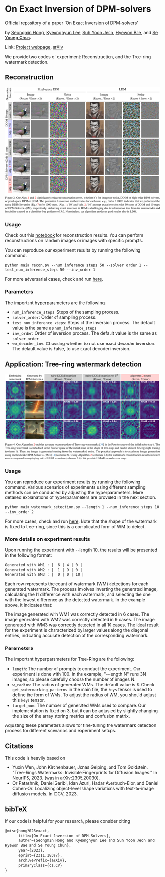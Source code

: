 # On Exact Inversion of DPM-solvers

Official repository of a paper 'On Exact Inversion of DPM-solvers'

by [Seongmin Hong](https://smhongok.github.io), [Kyeonghyun Lee](https://www.linkedin.com/in/khlee0192), [Suh Yoon Jeon](https://www.linkedin.com/in/suhyoonjeon), [Hyewon Bae](https://www.linkedin.com/in/hyewon-bae-05865a260), and [Se Young Chun](https://icl.snu.ac.kr/pi).

Link: [Project webpage](https://smhongok.github.io/inv-dpm.html), [arXiv](https://arxiv.org/abs/2311.18387)

We provide two codes of experiment: Reconstruction, and the Tree-ring watermark detection.

## Reconstruction

<img src=scripts/fig2.png  width="800pt">

### Usage
Check out this [notebook](exact_inversion.ipynb) for reconstruction results. You can perform reconstructions on random images or images with specific prompts.

You can reproduce our experiment results by running the following command.
```
python main_recon.py --num_inference_steps 50 --solver_order 1 --test_num_inference_steps 50 --inv_order 1
```
For more adversarial cases, check and run [here](scripts/run_reconstruction.sh). 

### Parameters
The important hyperparameters are the following
- `num_inference_steps`: Steps of the sampling process.
- `solver_order`: Order of sampling process.
- `test_num_inference_steps`: Steps of the inversion process. The default value is the same as `num_inference_steps`
- `inv_order`: Order of inversion process. The default value is the same as `solver_order`
- `wo_decoder_inv`: Choosing whether to not use exact decoder inversion. The default value is False, to use exact decoder inversion.

## Application: Tree-ring watermark detection

<img src=scripts/fig4.png  width="800pt">

### Usage
You can reproduce our experiment results by running the following command. Various scenarios of experiments using different sampling methods can be conducted by adjusting the hyperparameters. More detailed explanations of hyperparameters are provided in the next section.
```
python main_watermark_detection.py --length 1 --num_inference_steps 10 --inv_order 2
```

For more cases, check and run [here](scripts/run_detection.sh). Note that the shape of the watermark is fixed to tree-ring, since this is a complicated form of WM to detect.

### More details on experiment results
Upon running the experiment with --length 10, the results will be presented in the following format:
```
Generated with WM1 : |  6 | 4 | 0 | 
Generated with WM2 : |  1 | 9 | 0 | 
Generated with WM3 : |  0 | 0 | 10 | 
```
Each row represents the count of watermark (WM) detections for each generated watermark. The process involves inverting the generated image, calculating the l1 difference with each watermark, and selecting the one with the lowest difference as the detected watermark. In the example above, it indicates that:

The image generated with WM1 was correctly detected in 6 cases.
The image generated with WM2 was correctly detected in 9 cases.
The image generated with WM3 was correctly detected in all 10 cases.
The ideal result for the experiment is characterized by larger values along the diagonal entries, indicating accurate detection of the corresponding watermark.

### Parameters
The important hyperparameters for Tree-Ring are the following:

- `length`: The number of prompts to conduct the experiment. Our experiment is done with 100. In the example, "--length N" runs 3N images, so please carefully choose the number of images N. 
- `w_radius`: The radius of generated WMs. The default value is 6. Check `get_watermarking_patterns` in the main file, the `keys` tensor is used to define the form of WMs. To adjust the radius of WM, you should adjust this `keys` tensor.
- `target_num`: The number of generated WMs used to compare. Our implementation is fixed on 3, but it can be adjusted by slightly changing the size of the array storing metrics and confusion matrix.


Adjusting these parameters allows for fine-tuning the watermark detection process for different scenarios and experiment setups.

## Citations
This code is heavily based on 
- Yuxin Wen, John Kirchenbauer, Jonas Geiping, and Tom Goldstein. "Tree-Rings Watermarks: Invisible Fingerprints for Diffusion Images." In NeurIPS, 2023. (was in arXiv:2305.20030).
- Or Patashnik, Daniel Garibi, Idan Azuri, Hadar Averbuch-Elor, and Daniel Cohen-Or. Localizing object-level shape variations with text-to-image diffusion models. In ICCV, 2023.

## bibTeX
If our code is helpful for your research, please consider citing
```
@misc{hong2023exact,
      title={On Exact Inversion of DPM-Solvers}, 
      author={Seongmin Hong and Kyeonghyun Lee and Suh Yoon Jeon and Hyewon Bae and Se Young Chun},
      year={2023},
      eprint={2311.18387},
      archivePrefix={arXiv},
      primaryClass={cs.CV}
}
```
